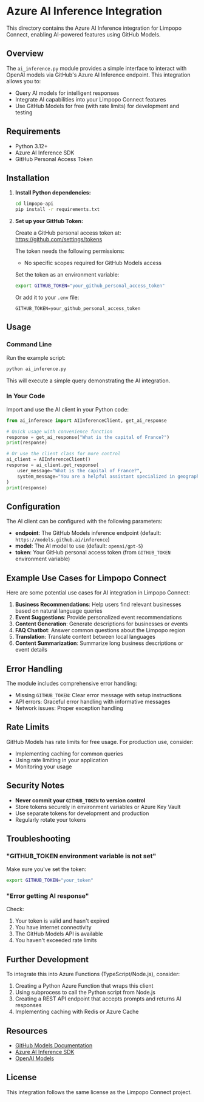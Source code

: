 # Azure AI Inference Integration

This directory contains the Azure AI Inference integration for Limpopo Connect, enabling AI-powered features using GitHub Models.

## Overview

The `ai_inference.py` module provides a simple interface to interact with OpenAI models via GitHub's Azure AI Inference endpoint. This integration allows you to:

- Query AI models for intelligent responses
- Integrate AI capabilities into your Limpopo Connect features
- Use GitHub Models for free (with rate limits) for development and testing

## Requirements

- Python 3.12+
- Azure AI Inference SDK
- GitHub Personal Access Token

## Installation

1. **Install Python dependencies:**
   ```bash
   cd limpopo-api
   pip install -r requirements.txt
   ```

2. **Set up your GitHub Token:**
   
   Create a GitHub personal access token at: https://github.com/settings/tokens
   
   The token needs the following permissions:
   - No specific scopes required for GitHub Models access
   
   Set the token as an environment variable:
   ```bash
   export GITHUB_TOKEN="your_github_personal_access_token"
   ```
   
   Or add it to your `.env` file:
   ```env
   GITHUB_TOKEN=your_github_personal_access_token
   ```

## Usage

### Command Line

Run the example script:
```bash
python ai_inference.py
```

This will execute a simple query demonstrating the AI integration.

### In Your Code

Import and use the AI client in your Python code:

```python
from ai_inference import AIInferenceClient, get_ai_response

# Quick usage with convenience function
response = get_ai_response("What is the capital of France?")
print(response)

# Or use the client class for more control
ai_client = AIInferenceClient()
response = ai_client.get_response(
    user_message="What is the capital of France?",
    system_message="You are a helpful assistant specialized in geography."
)
print(response)
```

## Configuration

The AI client can be configured with the following parameters:

- **endpoint**: The GitHub Models inference endpoint (default: `https://models.github.ai/inference`)
- **model**: The AI model to use (default: `openai/gpt-5`)
- **token**: Your GitHub personal access token (from `GITHUB_TOKEN` environment variable)

## Example Use Cases for Limpopo Connect

Here are some potential use cases for AI integration in Limpopo Connect:

1. **Business Recommendations**: Help users find relevant businesses based on natural language queries
2. **Event Suggestions**: Provide personalized event recommendations
3. **Content Generation**: Generate descriptions for businesses or events
4. **FAQ Chatbot**: Answer common questions about the Limpopo region
5. **Translation**: Translate content between local languages
6. **Content Summarization**: Summarize long business descriptions or event details

## Error Handling

The module includes comprehensive error handling:

- Missing `GITHUB_TOKEN`: Clear error message with setup instructions
- API errors: Graceful error handling with informative messages
- Network issues: Proper exception handling

## Rate Limits

GitHub Models has rate limits for free usage. For production use, consider:

- Implementing caching for common queries
- Using rate limiting in your application
- Monitoring your usage

## Security Notes

- **Never commit your `GITHUB_TOKEN` to version control**
- Store tokens securely in environment variables or Azure Key Vault
- Use separate tokens for development and production
- Regularly rotate your tokens

## Troubleshooting

### "GITHUB_TOKEN environment variable is not set"

Make sure you've set the token:
```bash
export GITHUB_TOKEN="your_token"
```

### "Error getting AI response"

Check:
1. Your token is valid and hasn't expired
2. You have internet connectivity
3. The GitHub Models API is available
4. You haven't exceeded rate limits

## Further Development

To integrate this into Azure Functions (TypeScript/Node.js), consider:

1. Creating a Python Azure Function that wraps this client
2. Using subprocess to call the Python script from Node.js
3. Creating a REST API endpoint that accepts prompts and returns AI responses
4. Implementing caching with Redis or Azure Cache

## Resources

- [GitHub Models Documentation](https://github.com/marketplace/models)
- [Azure AI Inference SDK](https://github.com/Azure/azure-sdk-for-python/tree/main/sdk/ai/azure-ai-inference)
- [OpenAI Models](https://platform.openai.com/docs/models)

## License

This integration follows the same license as the Limpopo Connect project.
